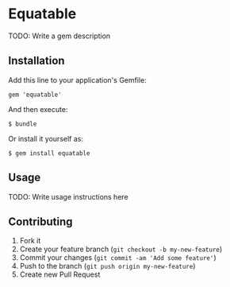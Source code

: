# Equatable

TODO: Write a gem description

## Installation

Add this line to your application's Gemfile:

    gem 'equatable'

And then execute:

    $ bundle

Or install it yourself as:

    $ gem install equatable

## Usage

TODO: Write usage instructions here

## Contributing

1. Fork it
2. Create your feature branch (`git checkout -b my-new-feature`)
3. Commit your changes (`git commit -am 'Add some feature'`)
4. Push to the branch (`git push origin my-new-feature`)
5. Create new Pull Request
